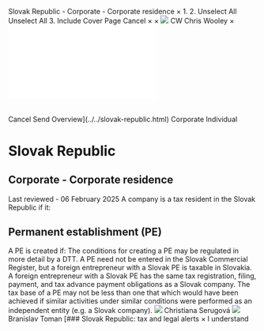 Slovak Republic - Corporate - Corporate residence
×
1.
2.
Unselect All
Unselect All
3.
Include Cover Page
Cancel
×
×
![](../../-/media/world-wide-tax-summaries/attachments/global---chris-wooley.ashx%3Frev=ac5e5f3223b34096b1afc2a6009c7320&revision=ac5e5f32-23b3-4096-b1af-c2a6009c7320&hash=859B7ADC84DC2CBEC9760E9E6EE7DE6D0A8BFCDF)
CW
Chris Wooley
×
![](corporate-residence.html)
######
Cancel
Send
Overview](../../slovak-republic.html)
Corporate
Individual
# Slovak Republic
## Corporate - Corporate residence
Last reviewed - 06 February 2025
A company is a tax resident in the Slovak Republic if it:
## Permanent establishment (PE)
A PE is created if:
The conditions for creating a PE may be regulated in more detail by a DTT.
A PE need not be entered in the Slovak Commercial Register, but a foreign entrepreneur with a Slovak PE is taxable in Slovakia. A foreign entrepreneur with a Slovak PE has the same tax registration, filing, payment, and tax advance payment obligations as a Slovak company. The tax base of a PE may not be less than one that which would have been achieved if similar activities under similar conditions were performed as an independent entity (e.g. a Slovak company).
![](../../-/media/world-wide-tax-summaries/attachments/slovak_republic---christiana_serugova.ashx%3Frev=5c4300d2b1a14925bf39ea6964de2dc1&revision=5c4300d2-b1a1-4925-bf39-ea6964de2dc1&hash=83BBD9810BB912860D5F7F1AAD6CB819C206A457)
Christiana Serugová
![](../../-/media/world-wide-tax-summaries/attachments/slovak-republic--branislav-toman.ashx%3Frev=d805753b45804a35bc2580d2679ef333&revision=d805753b-4580-4a35-bc25-80d2679ef333&hash=D5436468AF6B6B9CD415F264AC840BADAF676367)
Branislav Toman
[### Slovak Republic: tax and legal alerts
×
I understand